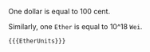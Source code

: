 One dollar is equal to 100 cent.

Similarly, one `Ether` is equal to 10^18 `Wei`.

```solidity
{{{EtherUnits}}}
```
